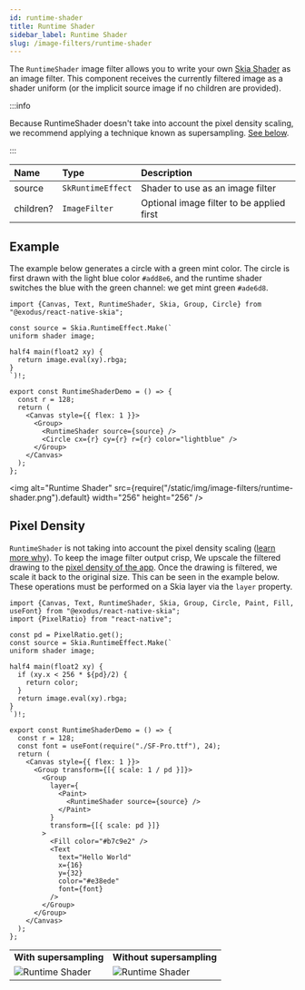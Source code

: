 ```yaml
---
id: runtime-shader
title: Runtime Shader
sidebar_label: Runtime Shader
slug: /image-filters/runtime-shader
---
```


The `RuntimeShader` image filter allows you to write your own [Skia Shader](/docs/shaders/overview) as an image filter.
This component receives the currently filtered image as a shader uniform (or the implicit source image if no children are provided).

:::info

Because RuntimeShader doesn't take into account the pixel density scaling, we recommend applying a technique known as supersampling. [See below](#pixel-density).

:::


| Name      | Type              |  Description                     |
|:----------|:------------------|:---------------------------------|
| source    | `SkRuntimeEffect` | Shader to use as an image filter |
| children? | `ImageFilter`   | Optional image filter to be applied first |


## Example

The example below generates a circle with a green mint color.
The circle is first drawn with the light blue color `#add8e6`, and the runtime shader switches the blue with the green channel: we get mint green `#ade6d8`.

```tsx twoslash
import {Canvas, Text, RuntimeShader, Skia, Group, Circle} from "@exodus/react-native-skia";

const source = Skia.RuntimeEffect.Make(`
uniform shader image;

half4 main(float2 xy) {
  return image.eval(xy).rbga;
}
`)!;

export const RuntimeShaderDemo = () => {
  const r = 128;
  return (
    <Canvas style={{ flex: 1 }}>
      <Group>
        <RuntimeShader source={source} />
        <Circle cx={r} cy={r} r={r} color="lightblue" />
      </Group>
    </Canvas>
  );
};
```

<img alt="Runtime Shader" src={require("/static/img/image-filters/runtime-shader.png").default} width="256" height="256" />

## Pixel Density

`RuntimeShader` is not taking into account the pixel density scaling ([learn more why](https://issues.skia.org/issues/40044507)).
To keep the image filter output crisp, We upscale the filtered drawing to the [pixel density of the app](https://reactnative.dev/docs/pixelratio). Once the drawing is filtered, we scale it back to the original size. This can be seen in the example below. These operations must be performed on a Skia layer via the `layer` property.

```tsx twoslash
import {Canvas, Text, RuntimeShader, Skia, Group, Circle, Paint, Fill, useFont} from "@exodus/react-native-skia";
import {PixelRatio} from "react-native";

const pd = PixelRatio.get();
const source = Skia.RuntimeEffect.Make(`
uniform shader image;

half4 main(float2 xy) {
  if (xy.x < 256 * ${pd}/2) {
    return color;
  }
  return image.eval(xy).rbga;
}
`)!;

export const RuntimeShaderDemo = () => {
  const r = 128;
  const font = useFont(require("./SF-Pro.ttf"), 24);
  return (
    <Canvas style={{ flex: 1 }}>
      <Group transform={[{ scale: 1 / pd }]}>
        <Group
          layer={
            <Paint>
              <RuntimeShader source={source} />
            </Paint>
          }
          transform={[{ scale: pd }]}
        >
          <Fill color="#b7c9e2" />
          <Text
            text="Hello World"
            x={16}
            y={32}
            color="#e38ede"
            font={font}
          />
        </Group>
      </Group>
    </Canvas>
  );
};
```

<table style={{ width: '100%' }}>
    <tr>
      <td><b>With supersampling</b></td>
      <td><b>Without supersampling</b></td>
    </tr>
    <tr>
        <td style={{ textAlign: 'left', width: '50%' }}>
          <div style={{ overflow: 'hidden', height: 100 }}>
          <img
            alt="Runtime Shader" 
            src={require("/static/img/runtime-shader/with-supersampling.png").default}
            style={{ width: 512, height: 512 }}
          />
          </div>
        </td>
        <td style={{ textAlign: 'right', width: '50%' }}>
          <div style={{ overflow: 'hidden', height: 100 }}>
          <img
            alt="Runtime Shader"
            src={require("/static/img/runtime-shader/without-supersampling.png").default}
            style={{ width: 512, height: 512 }}
          />
          </div>
        </td>
    </tr>
</table>
